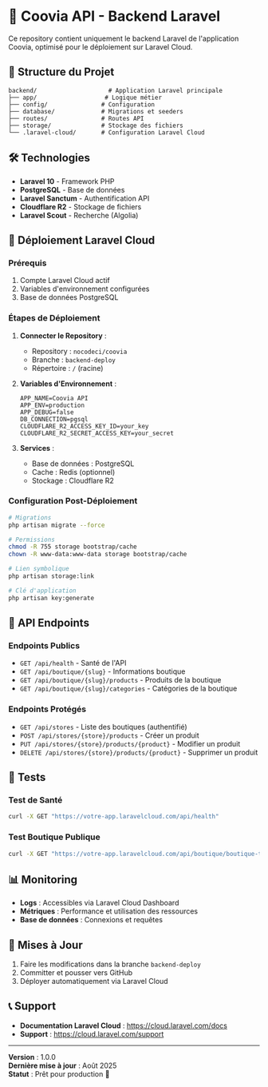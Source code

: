 # 🚀 Coovia API - Backend Laravel

Ce repository contient uniquement le backend Laravel de l'application Coovia, optimisé pour le déploiement sur Laravel Cloud.

## 📁 Structure du Projet

```
backend/                    # Application Laravel principale
├── app/                   # Logique métier
├── config/               # Configuration
├── database/             # Migrations et seeders
├── routes/               # Routes API
├── storage/              # Stockage des fichiers
└── .laravel-cloud/       # Configuration Laravel Cloud
```

## 🛠️ Technologies

- **Laravel 10** - Framework PHP
- **PostgreSQL** - Base de données
- **Laravel Sanctum** - Authentification API
- **Cloudflare R2** - Stockage de fichiers
- **Laravel Scout** - Recherche (Algolia)

## 🚀 Déploiement Laravel Cloud

### Prérequis

1. Compte Laravel Cloud actif
2. Variables d'environnement configurées
3. Base de données PostgreSQL

### Étapes de Déploiement

1. **Connecter le Repository** :
   - Repository : `nocodeci/coovia`
   - Branche : `backend-deploy`
   - Répertoire : `/` (racine)

2. **Variables d'Environnement** :
   ```env
   APP_NAME=Coovia API
   APP_ENV=production
   APP_DEBUG=false
   DB_CONNECTION=pgsql
   CLOUDFLARE_R2_ACCESS_KEY_ID=your_key
   CLOUDFLARE_R2_SECRET_ACCESS_KEY=your_secret
   ```

3. **Services** :
   - Base de données : PostgreSQL
   - Cache : Redis (optionnel)
   - Stockage : Cloudflare R2

### Configuration Post-Déploiement

```bash
# Migrations
php artisan migrate --force

# Permissions
chmod -R 755 storage bootstrap/cache
chown -R www-data:www-data storage bootstrap/cache

# Lien symbolique
php artisan storage:link

# Clé d'application
php artisan key:generate
```

## 🔧 API Endpoints

### Endpoints Publics
- `GET /api/health` - Santé de l'API
- `GET /api/boutique/{slug}` - Informations boutique
- `GET /api/boutique/{slug}/products` - Produits de la boutique
- `GET /api/boutique/{slug}/categories` - Catégories de la boutique

### Endpoints Protégés
- `GET /api/stores` - Liste des boutiques (authentifié)
- `POST /api/stores/{store}/products` - Créer un produit
- `PUT /api/stores/{store}/products/{product}` - Modifier un produit
- `DELETE /api/stores/{store}/products/{product}` - Supprimer un produit

## 🧪 Tests

### Test de Santé
```bash
curl -X GET "https://votre-app.laravelcloud.com/api/health"
```

### Test Boutique Publique
```bash
curl -X GET "https://votre-app.laravelcloud.com/api/boutique/boutique-test"
```

## 📊 Monitoring

- **Logs** : Accessibles via Laravel Cloud Dashboard
- **Métriques** : Performance et utilisation des ressources
- **Base de données** : Connexions et requêtes

## 🔄 Mises à Jour

1. Faire les modifications dans la branche `backend-deploy`
2. Committer et pousser vers GitHub
3. Déployer automatiquement via Laravel Cloud

## 📞 Support

- **Documentation Laravel Cloud** : https://cloud.laravel.com/docs
- **Support** : https://cloud.laravel.com/support

---

**Version** : 1.0.0  
**Dernière mise à jour** : Août 2025  
**Statut** : Prêt pour production 🚀
